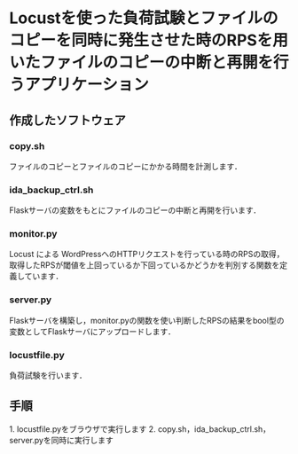 # Locustを使った負荷試験とファイルのコピーを同時に発生させた時のRPSを用いたファイルのコピーの中断と再開を行うアプリケーション
## 作成したソフトウェア
### copy.sh
ファイルのコピーとファイルのコピーにかかる時間を計測します．
### ida_backup_ctrl.sh
Flaskサーバの変数をもとにファイルのコピーの中断と再開を行います．
### monitor.py
Locust による WordPressへのHTTPリクエストを行っている時のRPSの取得，取得したRPSが閾値を上回っているか下回っているかどうかを判別する関数を定義しています．
### server.py
Flaskサーバを構築し，monitor.pyの関数を使い判断したRPSの結果をbool型の変数としてFlaskサーバにアップロードします．
### locustfile.py
負荷試験を行います．

## 手順
1\. locustfile.pyをブラウザで実行します
2\. copy.sh，ida_backup_ctrl.sh，server.pyを同時に実行します
